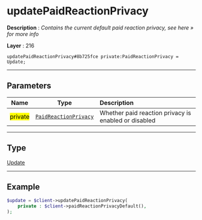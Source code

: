 # updatePaidReactionPrivacy

**Description** : *Contains the current default paid reaction privacy, see here &raquo; for more info*

**Layer** : 216

```tl
updatePaidReactionPrivacy#8b725fce private:PaidReactionPrivacy = Update;
```

---

## Parameters

| Name | Type | Description |
| :---: | :---: | :--- |
| <mark>private</mark> | [`PaidReactionPrivacy`](type/PaidReactionPrivacy) | Whether paid reaction privacy is enabled or disabled |

---

## Type

[Update](type/Update)

---

## Example

```php
$update = $client->updatePaidReactionPrivacy(
	private : $client->paidReactionPrivacyDefault(),
);
```